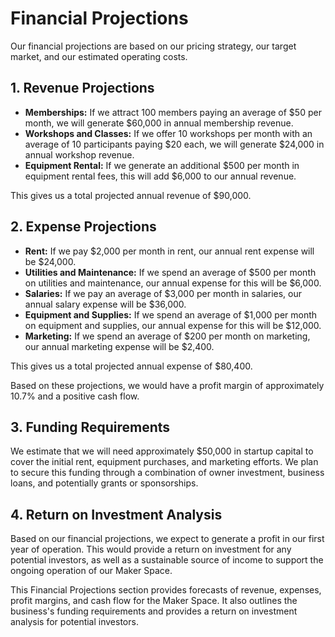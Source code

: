 # Financial Projections

Our financial projections are based on our pricing strategy, our target market, and our estimated operating costs.

## 1. Revenue Projections

- **Memberships:** If we attract 100 members paying an average of $50 per month, we will generate $60,000 in annual membership revenue.
- **Workshops and Classes:** If we offer 10 workshops per month with an average of 10 participants paying $20 each, we will generate $24,000 in annual workshop revenue.
- **Equipment Rental:** If we generate an additional $500 per month in equipment rental fees, this will add $6,000 to our annual revenue.

This gives us a total projected annual revenue of $90,000.

## 2. Expense Projections

- **Rent:** If we pay $2,000 per month in rent, our annual rent expense will be $24,000.
- **Utilities and Maintenance:** If we spend an average of $500 per month on utilities and maintenance, our annual expense for this will be $6,000.
- **Salaries:** If we pay an average of $3,000 per month in salaries, our annual salary expense will be $36,000.
- **Equipment and Supplies:** If we spend an average of $1,000 per month on equipment and supplies, our annual expense for this will be $12,000.
- **Marketing:** If we spend an average of $200 per month on marketing, our annual marketing expense will be $2,400.

This gives us a total projected annual expense of $80,400.

Based on these projections, we would have a profit margin of approximately 10.7% and a positive cash flow.

## 3. Funding Requirements

We estimate that we will need approximately $50,000 in startup capital to cover the initial rent, equipment purchases, and marketing efforts. We plan to secure this funding through a combination of owner investment, business loans, and potentially grants or sponsorships.

## 4. Return on Investment Analysis

Based on our financial projections, we expect to generate a profit in our first year of operation. This would provide a return on investment for any potential investors, as well as a sustainable source of income to support the ongoing operation of our Maker Space.

This Financial Projections section provides forecasts of revenue, expenses, profit margins, and cash flow for the Maker Space. It also outlines the business's funding requirements and provides a return on investment analysis for potential investors.
